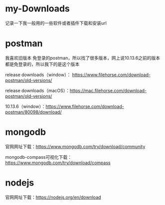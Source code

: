 # my-Downloads
记录一下我一般用的一些软件或者插件下载和安装url

# postman
我喜欢旧版本 免登录的postman，所以找了很多版本，网上说10.13.6之前的版本都是免登录的，所以我下的是这个版本

release downloads（window）： https://www.filehorse.com/download-postman/old-versions/

release downloads（macOS）：https://mac.filehorse.com/download-postman/old-versions/

10.13.6（window）：https://www.filehorse.com/download-postman/80098/download/

# mongodb
官网网址下载：https://www.mongodb.com/try/download/community

mongodb-compass可视化下载：https://www.mongodb.com/try/download/compass

# nodejs
官网网址下载：https://nodejs.org/en/download
